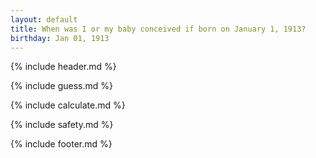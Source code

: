 ```yaml
---
layout: default
title: When was I or my baby conceived if born on January 1, 1913?
birthday: Jan 01, 1913
---
```


{% include header.md %}

{% include guess.md %}

{% include calculate.md %}

{% include safety.md %}

{% include footer.md %}



